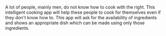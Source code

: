 A lot of people, mainly men, do not know how to cook with the right. This intelligent cooking app will help these people to cook for themselves even if they don't know how to. This app will ask for the availability of ingredients and shows an appropriate dish which can be made using only those ingredients.

